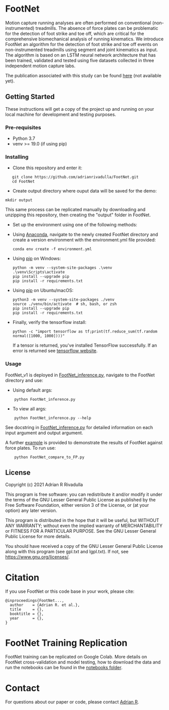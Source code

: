 # FootNet

Motion capture running analyses are often performed on conventional (non-instrumented) treadmills. The absence of force plates can be problematic for the detection of foot strike and toe off, which are critical for the comprehensive biomechanical analysis of running kinematics. We introduce FootNet an algorithm for the detection of foot strike and toe off events on non-instrumented treadmills using segment and joint kinematics as input. The algorithm is based on an LSTM neural network architecture that has been trained, validated and tested using five datasets collected in three independent motion capture labs.

The publication associated with this study can be found [here](link2pub) (not available yet).

## Getting Started

These instructions will get a copy of the project up and running on your local machine for development and testing purposes.

### Pre-requisites

- Python 3.7
- venv >= 19.0 (if using pip)

### Installing

- Clone this repository and enter it:

```Shell
   git clone https://github.com/adrianrivadulla/FootNet.git
   cd FootNet
   ```

- Create output directory where ouput data will be saved for the demo:

```Shell
mkdir output
```

This same process can be replicated manually by downloading and unzipping this repository, then creating the "output" folder in FootNet.

- Set up the environment using one of the following methods:

- Using [Anaconda](https://www.anaconda.com/distribution/), navigate to the newly created FootNet directory and create a version environment with the environment.yml file provided:

     ```Shell
     conda env create -f environment.yml
     ```

- Using [pip](https://pip.pypa.io/en/stable/installing/) on Windows:

    ```Shell
    python -m venv --system-site-packages .\venv
    .\venv\Scripts\activate
    pip install --upgrade pip
    pip install -r requirements.txt
    ```

- Using [pip](https://pip.pypa.io/en/stable/installing/) on Ubuntu/macOS:

    ```Shell
    python3 -m venv --system-site-packages ./venv
    source ./venv/bin/activate  # sh, bash, or zsh
    pip install --upgrade pip
    pip install -r requirements.txt
    ```

- Finally, verify the tensorflow install:

    ```Shell
    python -c "import tensorflow as tf;print(tf.reduce_sum(tf.random normal([1000, 1000])))"
    ```

    If a tensor is returned, you've installed TensorFlow successfully. If an error is returned see [tensorflow website](https://www.tensorflow.org/install/).

### Usage

FootNet_v1 is deployed in [FootNet_inference.py](https://github.com/adrianrivadulla/FootNet/blob/main/FootNet_inference.py), navigate to the FootNet directory and use:

- Using default args:

```Shell
    python FootNet_inference.py 
```

- To view all args:

```Shell
    python FootNet_inference.py --help
```

See docstring in [FootNet_inference.py](./FootNet_inference.py) for detailed information on each input argument and output argument.

A further [example](./FootNet_compare_to_FP.py) is provided to demonstrate the results of FootNet against force plates. To run use:

```Shell
    python FootNet_compare_to_FP.py
```

## License

Copyright (c) 2021 Adrian R Rivadulla

This program is free software: you can redistribute it and/or modify it under the terms of the GNU Lesser General Public License as published by the Free Software Foundation, either version 3 of the License, or (at your option) any later version.

This program is distributed in the hope that it will be useful, but WITHOUT ANY WARRANTY; without even the implied warranty of MERCHANTABILITY or FITNESS FOR A PARTICULAR PURPOSE. See the GNU Lesser General Public License for more details.

You should have received a copy of the GNU Lesser General Public License along with this program (see gpl.txt and lgpl.txt). If not, see <https://www.gnu.org/licenses/>.


# Citation
If you use FootNet or this code base in your work, please cite:

```
@inproceedings{FootNet...,
  author    = {Adrian R. et al.},
  title     = {},
  booktitle = {},
  year      = {},
}
```
# FootNet Training Replication

FootNet training can be replicated on Google Colab. More details on FootNet cross-validation and model testing, how to download the data and run the notebooks can be found in the [notebooks folder](./notebooks).

# Contact
For questions about our paper or code, please contact [Adrian R](mailto:arr43@bath.ac.uk).
